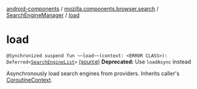 [android-components](../../index.md) / [mozilla.components.browser.search](../index.md) / [SearchEngineManager](index.md) / [load](./load.md)

# load

`@Synchronized suspend fun ~~load~~(context: <ERROR CLASS>): Deferred<`[`SearchEngineList`](../../mozilla.components.browser.search.provider/-search-engine-list/index.md)`>` [(source)](https://github.com/mozilla-mobile/android-components/blob/master/components/browser/search/src/main/java/mozilla/components/browser/search/SearchEngineManager.kt#L60)
**Deprecated:** Use `loadAsync` instead

Asynchronously load search engines from providers. Inherits caller's [CoroutineContext](https://kotlinlang.org/api/latest/jvm/stdlib/kotlin.coroutines/-coroutine-context/index.html).

